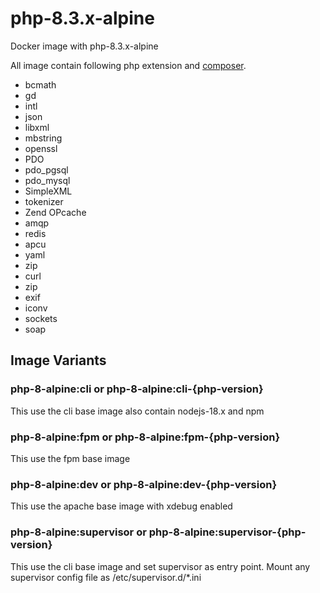 # php-8.3.x-alpine
Docker image with php-8.3.x-alpine

All image contain following php extension and [composer](https://github.com/composer/composer).

- bcmath
- gd
- intl
- json
- libxml
- mbstring
- openssl
- PDO
- pdo_pgsql
- pdo_mysql
- SimpleXML
- tokenizer
- Zend OPcache
- amqp
- redis
- apcu
- yaml
- zip
- curl
- zip 
- exif
- iconv
- sockets
- soap

## Image Variants
### php-8-alpine:cli or php-8-alpine:cli-{php-version}
This use the cli base image also contain nodejs-18.x and npm

### php-8-alpine:fpm or php-8-alpine:fpm-{php-version}
This use the fpm base image

### php-8-alpine:dev or php-8-alpine:dev-{php-version}
This use the apache base image with xdebug enabled

### php-8-alpine:supervisor or php-8-alpine:supervisor-{php-version}
This use the cli base image and set supervisor as entry point. Mount any supervisor config file as /etc/supervisor.d/*.ini

